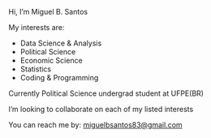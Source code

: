 Hi, I’m Miguel B. Santos

My interests are:
- Data Science & Analysis
- Political Science
- Economic Science
- Statistics
- Coding & Programming

Currently Political Science undergrad student at UFPE(BR)

I’m looking to collaborate on each of my listed interests 

You can reach me by:
miguelbsantos83@gmail.com

<!---
miguelbsantos/miguelbsantos is a ✨ special ✨ repository because its `README.md` (this file) appears on your GitHub profile.
You can click the Preview link to take a look at your changes.
--->
